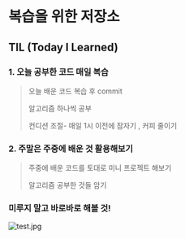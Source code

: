 # 복습을 위한 저장소

## TIL (Today I Learned)

### 1. 오늘 공부한 코드 매일 복습

>  오늘 배운 코드 복습 후 commit
>
>  알고리즘 하나씩 공부
>
>  컨디션 조절- 매일 1시 이전에 잠자기 , 커피 줄이기



### 2. 주말은 주중에 배운 것 활용해보기

> 주중에 배운 코드를 토대로 미니 프로젝트 해보기
>
> 알고리즘 공부한 것들 암기



### 미루지 말고 바로바로 해볼 것!



![test.jpg](https://user-images.githubusercontent.com/67589849/98694286-9b359e80-23b4-11eb-89c0-e405e4d2a616.jpg)

